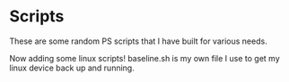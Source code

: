 # Scripts

These are some random PS scripts that I have built for various needs.

Now adding some linux scripts!
baseline.sh is my own file I use to get my linux device back up and running. 
